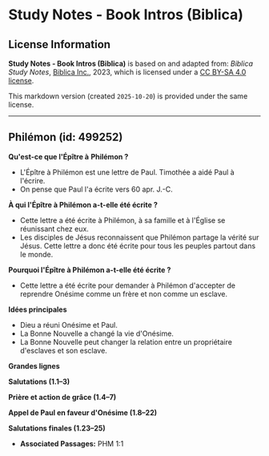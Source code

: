 # Study Notes - Book Intros (Biblica)

## License Information

**Study Notes - Book Intros (Biblica)** is based on and adapted from: _Biblica Study Notes_, [Biblica Inc.](https://www.biblica.com/), 2023, which is licensed under a [CC BY-SA 4.0 license](https://creativecommons.org/licenses/by-sa/4.0/legalcode.en).

This markdown version (created `2025-10-20`) is provided under the same license.



--------------------------------

## Philémon (id: 499252)

**Qu'est\-ce que l'Épître à** **Philémon ?**

* L'Épître à Philémon est une lettre de Paul. Timothée a aidé Paul à l'écrire.
* On pense que Paul l'a écrite vers 60 apr. J.\-C.

**À qui l'Épître à Philémon a\-t\-elle été écrite ?**

* Cette lettre a été écrite à Philémon, à sa famille et à l'Église se réunissant chez eux.
* Les disciples de Jésus reconnaissent que Philémon partage la vérité sur Jésus. Cette lettre a donc été écrite pour tous les peuples partout dans le monde.

**Pourquoi l'Épître à Philémon a\-t\-elle été écrite ?**

* Cette lettre a été écrite pour demander à Philémon d'accepter de reprendre Onésime comme un frère et non comme un esclave.

**Idées principales**

* Dieu a réuni Onésime et Paul.
* La Bonne Nouvelle a changé la vie d'Onésime.
* La Bonne Nouvelle peut changer la relation entre un propriétaire d'esclaves et son esclave.

**Grandes lignes**

**Salutations (1\.1–3\)**

**Prière et action de grâce (1\.4–7\)**

**Appel de Paul en faveur d'Onésime (1\.8–22\)**

**Salutations finales (1\.23–25\)**

* **Associated Passages:** PHM 1:1

